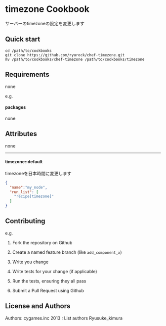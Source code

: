 timezone Cookbook
=================
サーバーのtimezoneの設定を変更します

## Quick start

```
cd /path/to/cookbooks
git clone https://github.com/ryurock/chef-timezone.git
mv /path/to/cookbooks/chef-timezone /path/to/cookbooks/timezone 
```

Requirements
------------
none

e.g.
#### packages
none

Attributes
----------
none

-----
#### timezone::default
timezoneを日本時間に変更します


```json
{
  "name":"my_node",
  "run_list": [
    "recipe[timezone]"
  ]
}
```

Contributing
------------

e.g.
1. Fork the repository on Github

2. Create a named feature branch (like `add_component_x`)

3. Write you change

4. Write tests for your change (if applicable)

5. Run the tests, ensuring they all pass

6. Submit a Pull Request using Github

License and Authors
-------------------
Authors: cygames.inc 2013 : List authors Ryusuke_kimura
